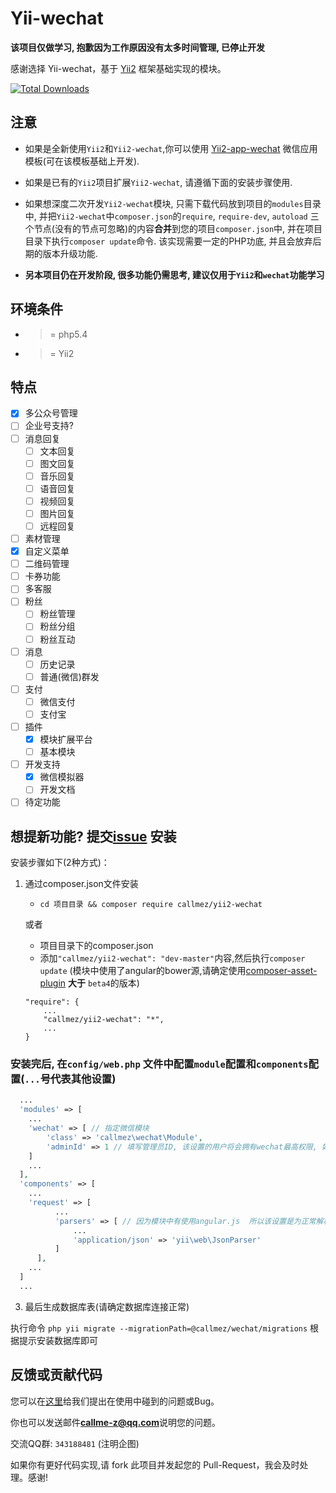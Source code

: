 
Yii-wechat 
==========
**该项目仅做学习, 抱歉因为工作原因没有太多时间管理, 已停止开发**

感谢选择 Yii-wechat，基于 [Yii2](https://github.com/yiisoft/yii2) 框架基础实现的模块。

[![Total Downloads](https://poser.pugx.org/callmez/yii2-wechat/downloads)](https://packagist.org/packages/callmez/yii2-wechat)

注意
----
  - 如果是全新使用`Yii2`和`Yii2-wechat`,你可以使用 [Yii2-app-wechat](https://github.com/callmez/yii2-app-wechat) 微信应用模板(可在该模板基础上开发).
  - 如果是已有的`Yii2`项目扩展`Yii2-wechat`, 请遵循下面的安装步骤使用.
  - 如果想深度二次开发`Yii2-wechat`模块, 只需下载代码放到项目的`modules`目录中, 并把`Yii2-wechat`中`composer.json`的`require`, `require-dev`, `autoload` 三个节点(没有的节点可忽略)的内容**合并**到您的项目`composer.json`中, 并在项目目录下执行`composer update`命令. 该实现需要一定的PHP功底, 并且会放弃后期的版本升级功能.
  
  
  - **另本项目仍在开发阶段, 很多功能仍需思考, 建议仅用于`Yii2`和`wechat`功能学习**
  

环境条件
-------

- >= php5.4
- >= Yii2

特点
----
  - [x] 多公众号管理
  - [ ] 企业号支持?
  - [ ] 消息回复
    - [ ] 文本回复
    - [ ] 图文回复
    - [ ] 音乐回复
    - [ ] 语音回复
    - [ ] 视频回复
    - [ ] 图片回复
    - [ ] 远程回复
  - [ ] 素材管理
  - [x] 自定义菜单
  - [ ] 二维码管理
  - [ ] 卡券功能
  - [ ] 多客服
  - [ ] 粉丝
    - [ ] 粉丝管理
    - [ ] 粉丝分组
    - [ ] 粉丝互动
  - [ ] 消息
    - [ ] 历史记录
    - [ ] 普通(微信)群发
  - [ ] 支付
    - [ ] 微信支付
    - [ ] 支付宝
  - [ ] 插件
    - [x] 模块扩展平台
    - [ ] 基本模块
  - [ ] 开发支持
    - [x] 微信模拟器
    - [ ] 开发文档
  - [ ] 待定功能

  **想提新功能?** 提交[issue](https://github.com/callmez/yii2-wechat/issues)
安装
---

安装步骤如下(2种方式)：

1. 通过composer.json文件安装
   - `cd 项目目录 && composer require callmez/yii2-wechat`

   或者

   - 项目目录下的composer.json
   - 添加`"callmez/yii2-wechat": "dev-master"`内容,然后执行`composer update` (模块中使用了angular的bower源,请确定使用[composer-asset-plugin](https://github.com/francoispluchino/composer-asset-plugin) **大于** `beta4`的版本)
    ```
    "require": {
        ...
        "callmez/yii2-wechat": "*",
        ...
    }
    ```
    
### 安装完后, 在`config/web.php` 文件中配置`module`配置和`components`配置(`...`号代表其他设置)

```php
  ...
  'modules' => [
    ...
    'wechat' => [ // 指定微信模块
        'class' => 'callmez\wechat\Module',
        'adminId' => 1 // 填写管理员ID, 该设置的用户将会拥有wechat最高权限, 如多个请填写数组 [1, 2]
    ]
    ...
  ],
  'components' => [
    ...
    'request' => [
          ...
          'parsers' => [ // 因为模块中有使用angular.js  所以该设置是为正常解析angular提交post数据
              ...
              'application/json' => 'yii\web\JsonParser'
          ]
      ],
    ...
  ]
  ...
```

3. 最后生成数据库表(请确定数据库连接正常)

  执行命令 `php yii migrate --migrationPath=@callmez/wechat/migrations` 根据提示安装数据库即可

反馈或贡献代码
------------
您可以在[这里](https://github.com/callmez/yii2-wechat/issues)给我们提出在使用中碰到的问题或Bug。

你也可以发送邮件**callme-z@qq.com**说明您的问题。

交流QQ群: `343188481` (注明企图)

如果你有更好代码实现,请 fork 此项目并发起您的 Pull-Request，我会及时处理。感谢!

